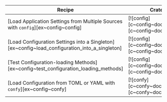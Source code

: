 | Recipe | Crates | Categories |
|--------|--------|------------|
| [Load Application Settings from Multiple Sources with `config`][ex~config~config] | [![config][c~config~docs~badge]][c~config~docs] | [![cat~config][cat~config~badge]][cat~config] |
| [Load Configuration Settings into a Singleton][ex~config~load_configuration_into_a_singleton] | [![config][c~config~docs~badge]][c~config~docs] | [![cat~config][cat~config~badge]][cat~config] |
| [Test Configuration-loading Methods][ex~config~test_configuration_loading_methods] | [![config][c~config~docs~badge]][c~config~docs] | [![cat~config][cat~config~badge]][cat~config] |
| [Load Configuration from TOML or YAML with `confy`][ex~config~confy] | [![confy][c~confy~docs~badge]][c~confy~docs] | [![cat~config][cat~config~badge]][cat~config] |
